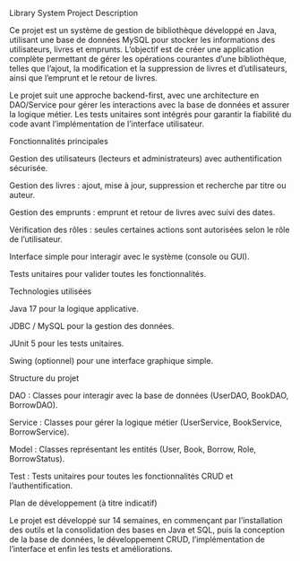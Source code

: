 Library System Project
Description

Ce projet est un système de gestion de bibliothèque développé en Java, utilisant une base de données MySQL pour stocker les informations des utilisateurs, livres et emprunts. L’objectif est de créer une application complète permettant de gérer les opérations courantes d’une bibliothèque, telles que l’ajout, la modification et la suppression de livres et d’utilisateurs, ainsi que l’emprunt et le retour de livres.

Le projet suit une approche backend-first, avec une architecture en DAO/Service pour gérer les interactions avec la base de données et assurer la logique métier. Les tests unitaires sont intégrés pour garantir la fiabilité du code avant l’implémentation de l’interface utilisateur.

Fonctionnalités principales

Gestion des utilisateurs (lecteurs et administrateurs) avec authentification sécurisée.

Gestion des livres : ajout, mise à jour, suppression et recherche par titre ou auteur.

Gestion des emprunts : emprunt et retour de livres avec suivi des dates.

Vérification des rôles : seules certaines actions sont autorisées selon le rôle de l’utilisateur.

Interface simple pour interagir avec le système (console ou GUI).

Tests unitaires pour valider toutes les fonctionnalités.

Technologies utilisées

Java 17 pour la logique applicative.

JDBC / MySQL pour la gestion des données.

JUnit 5 pour les tests unitaires.

Swing (optionnel) pour une interface graphique simple.

Structure du projet

DAO : Classes pour interagir avec la base de données (UserDAO, BookDAO, BorrowDAO).

Service : Classes pour gérer la logique métier (UserService, BookService, BorrowService).

Model : Classes représentant les entités (User, Book, Borrow, Role, BorrowStatus).

Test : Tests unitaires pour toutes les fonctionnalités CRUD et l’authentification.

Plan de développement (à titre indicatif)

Le projet est développé sur 14 semaines, en commençant par l’installation des outils et la consolidation des bases en Java et SQL, puis la conception de la base de données, le développement CRUD, l’implémentation de l’interface et enfin les tests et améliorations.
